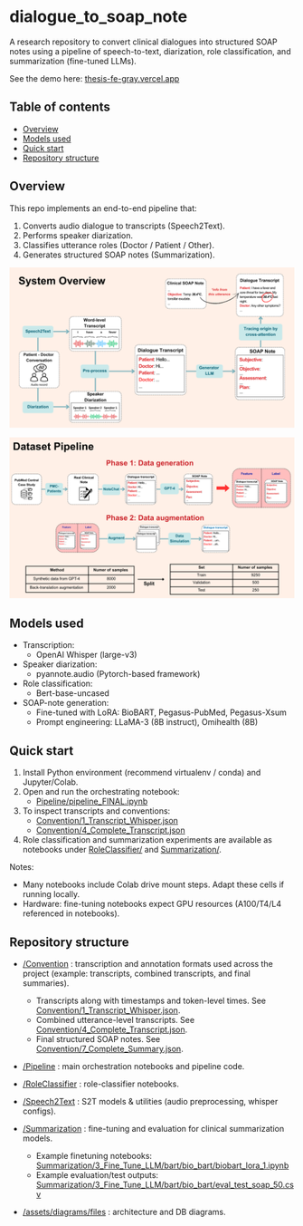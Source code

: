 # dialogue_to_soap_note

A research repository to convert clinical dialogues into structured SOAP notes using a pipeline of speech-to-text, diarization, role classification, and summarization (fine-tuned LLMs).

See the demo here: [thesis-fe-gray.vercel.app](https://thesis-fe-gray.vercel.app/)

## Table of contents
- [Overview](#overview)
- [Models used](#models-used)
- [Quick start](#quick-start)
- [Repository structure](#repository-structure)

## Overview
This repo implements an end-to-end pipeline that:
1. Converts audio dialogue to transcripts (Speech2Text).
2. Performs speaker diarization.
3. Classifies utterance roles (Doctor / Patient / Other).
4. Generates structured SOAP notes (Summarization).

![System Overview](assets/diagrams/system_overview.png)

![Dataset pipeline](assets/diagrams/data_pipeline.png)

## Models used
- Transcription:
  - OpenAI Whisper (large-v3) 
- Speaker diarization:
  - pyannote.audio (Pytorch-based framework)
- Role classification:
  - Bert-base-uncased
- SOAP-note generation:
  - Fine-tuned with LoRA: BioBART, Pegasus-PubMed, Pegasus-Xsum
  - Prompt engineering: LLaMA-3 (8B instruct),  Omihealth (8B)


## Quick start
1. Install Python environment (recommend virtualenv / conda) and Jupyter/Colab.
2. Open and run the orchestrating notebook:
   - [Pipeline/pipeline_FINAL.ipynb](Pipeline/pipeline_FINAL.ipynb)
3. To inspect transcripts and conventions:
   - [Convention/1_Transcript_Whisper.json](Convention/1_Transcript_Whisper.json)
   - [Convention/4_Complete_Transcript.json](Convention/4_Complete_Transcript.json)
4. Role classification and summarization experiments are available as notebooks under [RoleClassifier/](RoleClassifier/) and [Summarization/](Summarization/).

Notes:
- Many notebooks include Colab drive mount steps. Adapt these cells if running locally.
- Hardware: fine-tuning notebooks expect GPU resources (A100/T4/L4 referenced in notebooks).

## Repository structure
- [/Convention](Convention/) : transcription and annotation formats used across the project (example: transcripts, combined transcripts, and final summaries).
  - Transcripts along with timestamps and token-level times. See [Convention/1_Transcript_Whisper.json](Convention/1_Transcript_Whisper.json).
  - Combined utterance-level transcripts. See [Convention/4_Complete_Transcript.json](Convention/4_Complete_Transcript.json).
  - Final structured SOAP notes. See [Convention/7_Complete_Summary.json](Convention/7_Complete_Summary.json).
- [/Pipeline](Pipeline/) : main orchestration notebooks and pipeline code.
- [/RoleClassifier](RoleClassifier/) : role-classifier notebooks.
- [/Speech2Text](Speech2Text/) : S2T models & utilities (audio preprocessing, whisper configs).
- [/Summarization](Summarization/) : fine-tuning and evaluation for clinical summarization models.
  - Example finetuning notebooks: [Summarization/3_Fine_Tune_LLM/bart/bio_bart/biobart_lora_1.ipynb](Summarization/3_Fine_Tune_LLM/bart/bio_bart/biobart_lora_1.ipynb)
  - Example evaluation/test outputs: [Summarization/3_Fine_Tune_LLM/bart/bio_bart/eval_test_soap_50.csv](Summarization/3_Fine_Tune_LLM/bart/bio_bart/eval_test_soap_50.csv)

- [/assets/diagrams/files](assets/diagrams/files/) : architecture and DB diagrams.